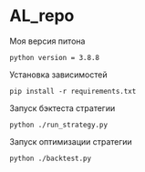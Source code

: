 # AL_repo

Моя версия питона
```
python version = 3.8.8
```

Установка зависимостей
```
pip install -r requirements.txt
```

Запуск бэктеста стратегии
```
python ./run_strategy.py
```

Запуск оптимизации стратегии
```
python ./backtest.py
```